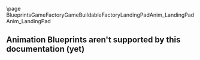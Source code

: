 \page BlueprintsGameFactoryGameBuildableFactoryLandingPadAnim_LandingPad Anim_LandingPad
## Animation Blueprints aren't supported by this documentation (yet)
